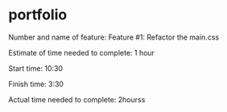 # portfolio
Number and name of feature: Feature #1: Refactor the main.css

Estimate of time needed to complete: 1 hour

Start time: 10:30

Finish time: 3:30

Actual time needed to complete: 2hourss